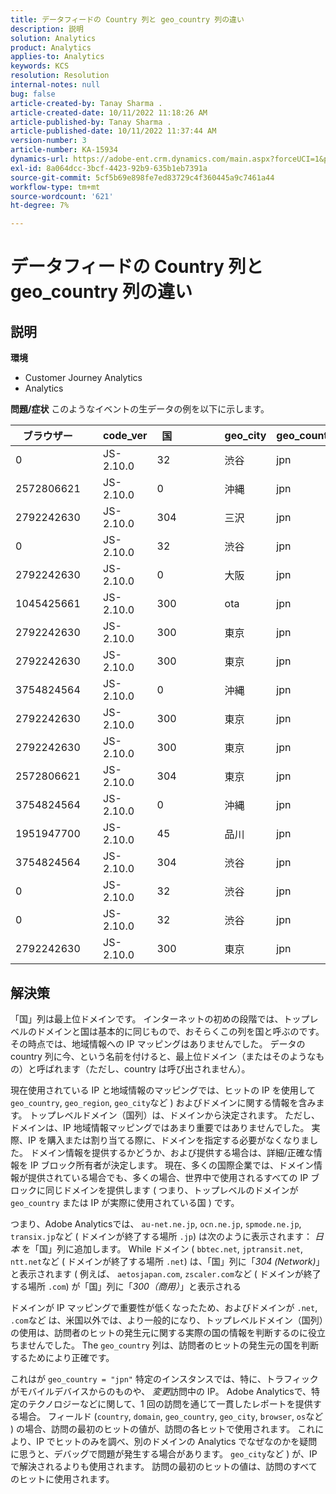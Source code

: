 ```yaml
---
title: データフィードの Country 列と geo_country 列の違い
description: 説明
solution: Analytics
product: Analytics
applies-to: Analytics
keywords: KCS
resolution: Resolution
internal-notes: null
bug: false
article-created-by: Tanay Sharma .
article-created-date: 10/11/2022 11:18:26 AM
article-published-by: Tanay Sharma .
article-published-date: 10/11/2022 11:37:44 AM
version-number: 3
article-number: KA-15934
dynamics-url: https://adobe-ent.crm.dynamics.com/main.aspx?forceUCI=1&pagetype=entityrecord&etn=knowledgearticle&id=49eac867-5649-ed11-bba2-0022480868ff
exl-id: 8a064dcc-3bcf-4423-92b9-635b1eb7391a
source-git-commit: 5cf5b69e898fe7ed83729c4f360445a9c7461a44
workflow-type: tm+mt
source-wordcount: '621'
ht-degree: 7%

---
```


# データフィードの Country 列と geo_country 列の違い

## 説明

<b>環境</b>
- Customer Journey Analytics
- Analytics



<b>問題/症状</b>
このようなイベントの生データの例を以下に示します。


| ブラウザー |   | code_ver | 国 |   |   |   | geo_city | geo_country |   |   |   |   |
| --- | --- | --- | --- | --- | --- | --- | --- | --- | --- | --- | --- | --- |
| 0 |   | JS-2.10.0 | 32 |   |   |   | 渋谷 | jpn |   |   |   |   |
| 2572806621 |   | JS-2.10.0 | 0 |   |   |   | 沖縄 | jpn |   |   |   |   |
| 2792242630 |   | JS-2.10.0 | 304 |   |   |   | 三沢 | jpn |   |   |   |   |
| 0 |   | JS-2.10.0 | 32 |   |   |   | 渋谷 | jpn |   |   |   |   |
| 2792242630 |   | JS-2.10.0 | 0 |   |   |   | 大阪 | jpn |   |   |   |   |
| 1045425661 |   | JS-2.10.0 | 300 |   |   |   | ota | jpn |   |   |   |   |
| 2792242630 |   | JS-2.10.0 | 300 |   |   |   | 東京 | jpn |   |   |   |   |
| 2792242630 |   | JS-2.10.0 | 300 |   |   |   | 東京 | jpn |   |   |   |   |
| 3754824564 |   | JS-2.10.0 | 0 |   |   |   | 沖縄 | jpn |   |   |   |   |
| 2792242630 |   | JS-2.10.0 | 300 |   |   |   | 東京 | jpn |   |   |   |   |
| 2792242630 |   | JS-2.10.0 | 300 |   |   |   | 東京 | jpn |   |   |   |   |
| 2572806621 |   | JS-2.10.0 | 304 |   |   |   | 東京 | jpn |   |   |   |   |
| 3754824564 |   | JS-2.10.0 | 0 |   |   |   | 沖縄 | jpn |   |   |   |   |
| 1951947700 |   | JS-2.10.0 | 45 |   |   |   | 品川 | jpn |   |   |   |   |
| 3754824564 |   | JS-2.10.0 | 304 |   |   |   | 渋谷 | jpn |   |   |   |   |
| 0 |   | JS-2.10.0 | 32 |   |   |   | 渋谷 | jpn |   |   |   |   |
| 0 |   | JS-2.10.0 | 32 |   |   |   | 渋谷 | jpn |   |   |   |   |
| 2792242630 |   | JS-2.10.0 | 300 |   |   |   | 東京 | jpn |   |   |   |   |





## 解決策


「国」列は最上位ドメインです。 インターネットの初めの段階では、トップレベルのドメインと国は基本的に同じもので、おそらくこの列を国と呼ぶのです。 その時点では、地域情報への IP マッピングはありませんでした。 データの country 列に今、という名前を付けると、最上位ドメイン（またはそのようなもの）と呼ばれます（ただし、country は呼び出されません）。

現在使用されている IP と地域情報のマッピングでは、ヒットの IP を使用して `geo_country`, `geo_region`, `geo_city`など ) およびドメインに関する情報を含みます。 トップレベルドメイン（国列）は、ドメインから決定されます。 ただし、ドメインは、IP 地域情報マッピングではあまり重要ではありませんでした。
実際、IP を購入または割り当てる際に、ドメインを指定する必要がなくなりました。 ドメイン情報を提供するかどうか、および提供する場合は、詳細/正確な情報を IP ブロック所有者が決定します。 現在、多くの国際企業では、ドメイン情報が提供されている場合でも、多くの場合、世界中で使用されるすべての IP ブロックに同じドメインを提供します ( つまり、トップレベルのドメインが `geo_country` または IP が実際に使用されている国 ) です。

つまり、Adobe Analyticsでは、 `au-net.ne.jp`, `ocn.ne.jp`, `spmode.ne.jp`, `transix.jp`など ( ドメインが終了する場所 `.jp`) は次のように表示されます： *日本* を「国」列に追加します。 While ドメイン ( `bbtec.net`, `jptransit.net`, `ntt.net`など ( ドメインが終了する場所 `.net`) は、「国」列に「*304 (Network)*」と表示されます ( 例えば、 `aetosjapan.com`, `zscaler.com`など ( ドメインが終了する場所 `.com`) が「国」列に「*300（商用）*」と表示される

ドメインが IP マッピングで重要性が低くなったため、およびドメインが `.net`, `.com`など は、米国以外では、より一般的になり、トップレベルドメイン（国列）の使用は、訪問者のヒットの発生元に関する実際の国の情報を判断するのに役立ちませんでした。 The `geo_country` 列は、訪問者のヒットの発生元の国を判断するためにより正確です。

これはが `geo_country = "jpn"` 特定のインスタンスでは、特に、トラフィックがモバイルデバイスからのものや、 *変更*&#x200B;訪問中の IP。 Adobe Analyticsで、特定のテクノロジーなどに関して、1 回の訪問を通じて一貫したレポートを提供する場合。 フィールド (`country`, `domain`, `geo_country`, `geo_city`, `browser`, `os`など ) の場合、訪問の最初のヒットの値が、訪問の各ヒットで使用されます。 これにより、IP でヒットのみを調べ、別のドメインの Analytics でなぜなのかを疑問に思うと、デバッグで問題が発生する場合があります。 `geo_city`など ) が、IP で解決されるよりも使用されます。 訪問の最初のヒットの値は、訪問のすべてのヒットに使用されます。
